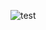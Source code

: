 
![test](https://user-images.githubusercontent.com/65813696/141116141-ef174040-9272-49ec-b736-4ce038133970.png)
